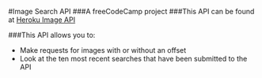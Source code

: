#Image Search API 
###A freeCodeCamp project
###This API can be found at [Heroku Image API](https://bennett-image-api.herokuapp.com/)

###This API allows you to:
* Make requests for images with or without an offset
* Look at the ten most recent searches that have been submitted to the API
